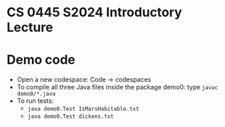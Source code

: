 # CS 0445 S2024 Introductory Lecture
# Demo code

- Open a new codespace: Code -> codespaces
- To compile all three Java files inside the package demo0: type `javac demo0/*.java`
- To run tests:
  - `java demo0.Test IsMarsHabitable.txt`
  - `java demo0.Test dickens.txt`



